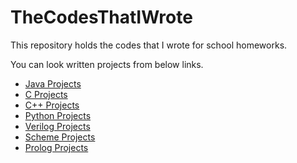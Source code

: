 # TheCodesThatIWrote

This repository holds the codes that I wrote for school homeworks.

You can look written projects from below links.

* [Java Projects](https://github.com/arifBurakDemiray/TheCodesThatIWrote/tree/master/Java_Projects)
* [C Projects](https://github.com/arifBurakDemiray/TheCodesThatIWrote/tree/master/C_Projects)
* [C++ Projects](https://github.com/arifBurakDemiray/TheCodesThatIWrote/tree/master/C%2B%2B_projects)
* [Python Projects](https://github.com/arifBurakDemiray/TheCodesThatIWrote/tree/master/Python_Projects)
* [Verilog Projects](https://github.com/arifBurakDemiray/TheCodesThatIWrote/tree/master/Verilog_Projects)
* [Scheme Projects](https://github.com/arifBurakDemiray/TheCodesThatIWrote/tree/master/Scheme_Projects)
* [Prolog Projects](https://github.com/arifBurakDemiray/TheCodesThatIWrote/tree/master/Prolog_Projects)
